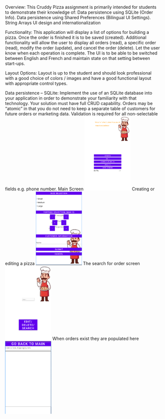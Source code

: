 Overview:
This Cruddy Pizza assignment is primarily intended for students to demonstrate their knowledge of:
Data persistence using SQLite (Order Info). 
Data persistence using Shared Preferences (Bilingual UI Settings).
String Arrays
UI design and internationalization

Functionality:
This application will display a list of options for building a pizza. Once the order is finished it is to be saved (created). Additional functionality will allow the user to display all orders (read), a specific order (read), modify the order (update), and cancel the order (delete). Let the user know when each operation is complete. The UI is to be able to be switched between English and French and maintain state on that setting between start-ups.

Layout Options:
Layout is up to the student and should look professional with a good choice of colors / images and have a good functional layout with appropriate control types.

Data persistence – SQLite:
Implement the use of an SQLite database into your application in order to demonstrate your familiarity with that technology. Your solution must have full CRUD capability. Orders may be “atomic” in that you do not need to keep a separate table of customers for future orders or marketing data. Validation is required for all non-selectable fields e.g. phone number.
Main Screen
<img width="150px" src="https://github.com/WilsonBakerW0441287/ExperienceEvidence/blob/main/(CRUD)y%20Pizza%20order%20App%20(Andriod-Java)/Images/Evidence1.PNG">
Creating or editing a pizza
<img width="150px" src="https://github.com/WilsonBakerW0441287/ExperienceEvidence/blob/main/(CRUD)y%20Pizza%20order%20App%20(Andriod-Java)/Images/Evidence2.PNG">
The search for order screen
<img width="150px" src="https://github.com/WilsonBakerW0441287/ExperienceEvidence/blob/main/(CRUD)y%20Pizza%20order%20App%20(Andriod-Java)/Images/Evidence3.PNG">
When orders exist they are populated here
<img width="150px" src="https://github.com/WilsonBakerW0441287/ExperienceEvidence/blob/main/(CRUD)y%20Pizza%20order%20App%20(Andriod-Java)/Images/Evidence4.PNG">